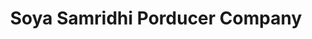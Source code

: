 ---
title: "Soya Samridhi Porducer  Company"
url: /jaisingar/soya-samridhi-porducer-company/
shop: supermarket
---